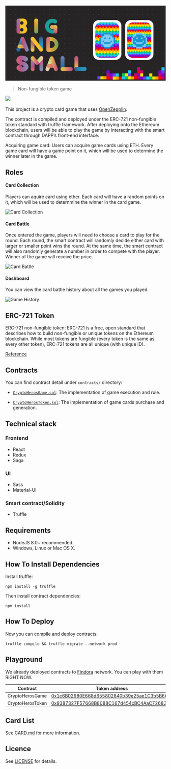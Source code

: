 <p align=center>
<img src="./icon.png">
</p>

> Non-fungible token game

<img src="https://i.imgur.com/77nixUU.png" height="30"/>

This project is a crypto card game that uses [OpenZepplin](https://github.com/OpenZeppelin/openzeppelin-solidity).

The contract is compiled and deployed under the ERC-721 non-fungible token standard with truffle framework. After deploying onto the Ethereum blockchain, users will be able to play the game by interacting with the smart contract through DAPP’s front-end interface.

Acquiring game card:
Users can acquire game cards using ETH. Every game card will have a game point on it, which will be used to determine the winner later in the game.

## Roles

#### Card Collection
Players can aquire card using ether. Each card will have a random points on it, which will be used to deternmine the winner in the card game.

![Card Collection](herocollection.gif)

#### Card Battle
Once entered the game, players will need to choose a card to play for the round. Each round, the smart contract will randomly decide either card with larger or smaller point wins the round. At the same time, the smart contract will also randomly generate a number in order to compete with the player. Winner of the game will receive the price.

![Card Battle](cardbattle.gif)

#### Dashboard
You can view the card battle history about all the games you played.

![Game History](gamehistory.gif)

## ERC-721 Token

ERC-721 non-fungible token:
    ERC-721 is a free, open standard that describes how to build non-fungible or unique tokens on the Ethereum blockchain. While most tokens are fungible (every token is the same as every other token), ERC-721 tokens are all unique (with unique ID).

[Reference](https://github.com/ethereum/EIPs/blob/master/EIPS/eip-721.md)


## Contracts
You can find contract detail under `contracts/` directory:
- [`CryptoHerosGame.sol`](./contracts/CryptoHerosGame.sol):
    The implementation of game execution and rule.

- [`CryptoHerosToken.sol`](./contracts/CryptoHerosToken.sol):
    The implementation of game cards purchase and generation.

## Technical stack

### Frontend
- React
- Redux
- Saga

### UI
- Sass
- Material-UI

### Smart contract/Solidity
- Truffle

## Requirements

* NodeJS 8.0+ recommended.
* Windows, Linux or Mac OS X.

## How To Install Dependencies

Install truffle:

```
npm install -g truffle
```

Then install contract dependencies:

```
npm install
```

## How To Deploy

Now you can compile and deploy contracts:

```
truffle compile && truffle migrate --network prod
```

## Playground

We already deployed contracts to [Findora](http://dev-evm.findorascan.io.s3-website-us-west-2.amazonaws.com/) network. You can play with them RIGHT NOW.

| Contract         | Token address | Transaction hash
|------------------|---------------|---------------------
| CryptoHerosGame  | [0x1c6B02980E668d655802840b39e25ae1C3b5B668](http://dev-evm.findorascan.io.s3-website-us-west-2.amazonaws.com/addressevm?key=0x1c6B02980E668d655802840b39e25ae1C3b5B668) | [0x9dd3a99d6ffa05db2dd5b4934009e0148154dd96d9f477c313d92a443f9ee94c](http://dev-evm.findorascan.io.s3-website-us-west-2.amazonaws.com/tx/0x9dd3a99d6ffa05db2dd5b4934009e0148154dd96d9f477c313d92a443f9ee94c)
| CryptoHerosToken | [0x9387327F57668B8088C167d454cBC4AaC7268337](http://dev-evm.findorascan.io.s3-website-us-west-2.amazonaws.com/addressevm?key=0x9387327F57668B8088C167d454cBC4AaC7268337) | [0xab2ed7bada8fe29ba4c7c154eca8668c7e5ee8f6dbe10b2aa7d55df0c763cc45](http://dev-evm.findorascan.io.s3-website-us-west-2.amazonaws.com/tx/0xab2ed7bada8fe29ba4c7c154eca8668c7e5ee8f6dbe10b2aa7d55df0c763cc45)

## Card List

See [CARD.md](./dapp/CARD.md) for more information.

## Licence

See [LICENSE](./LICENSE) for details.

